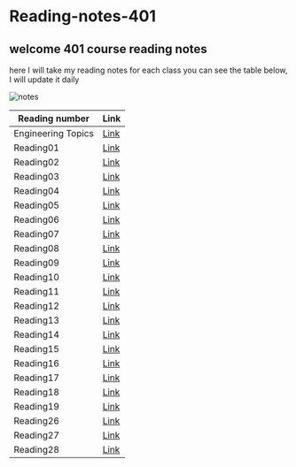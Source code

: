# Reading-notes-401

## welcome 401 course reading notes

here I will take my reading notes for each class you can see the table below, I will update it daily

![notes](https://www.invespcro.com/blog/images/blog-images/main.png)

| Reading number     | Link                                                           |
| ------------------ | -------------------------------------------------------------- |
| Engineering Topics | [Link](https://messeili.github.io/reading-notes/401/engTopics) |
| Reading01          | [Link](https://messeili.github.io/reading-notes/401/reading01) |
| Reading02          | [Link](https://messeili.github.io/reading-notes/401/reading02) |
| Reading03          | [Link](https://messeili.github.io/reading-notes/401/reading03) |
| Reading04          | [Link](https://messeili.github.io/reading-notes/401/reading04) |
| Reading05          | [Link](https://messeili.github.io/reading-notes/401/reading05) |
| Reading06          | [Link](https://messeili.github.io/reading-notes/401/reading06) |
| Reading07          | [Link](https://messeili.github.io/reading-notes/401/reading07) |
| Reading08          | [Link](https://messeili.github.io/reading-notes/401/reading08) |
| Reading09          | [Link](https://messeili.github.io/reading-notes/401/reading09) |
| Reading10          | [Link](https://messeili.github.io/reading-notes/401/reading10) |
| Reading11          | [Link](https://messeili.github.io/reading-notes/401/reading11) |
| Reading12          | [Link](https://messeili.github.io/reading-notes/401/reading12) |
| Reading13          | [Link](https://messeili.github.io/reading-notes/401/reading13) |
| Reading14          | [Link](https://messeili.github.io/reading-notes/401/reading14) |
| Reading15          | [Link](https://messeili.github.io/reading-notes/401/reading15) |
| Reading16          | [Link](https://messeili.github.io/reading-notes/401/reading16) |
| Reading17          | [Link](https://messeili.github.io/reading-notes/401/reading17) |
| Reading18          | [Link](https://messeili.github.io/reading-notes/401/reading18) |
| Reading19          | [Link](https://messeili.github.io/reading-notes/401/reading19) |
| Reading26          | [Link](https://messeili.github.io/reading-notes/401/reading26) |
| Reading27          | [Link](https://messeili.github.io/reading-notes/401/reading27) |
| Reading28          | [Link](https://messeili.github.io/reading-notes/401/reading28) |

